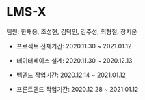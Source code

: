 # LMS-X

팀원: 한재용, 조성현, 김덕인, 김주성, 최형철, 장지운

- 프로젝트 전체기간: 2020.11.30 ~ 2021.01.12

- 데이터베이스 설계: 2020.11.30 ~ 2020.12.13
- 백엔드 작업기간: 2020.12.14 ~ 2021.01.12
- 프론트엔드 작업기간: 2020.12.28 ~ 2021.01.12
